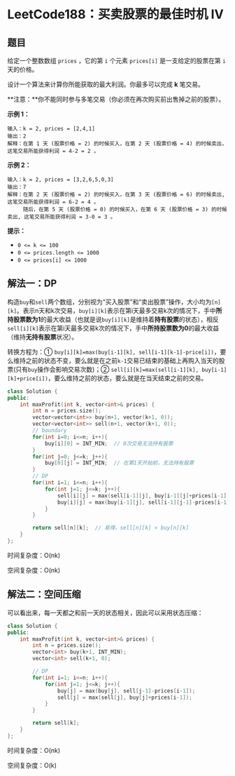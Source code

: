 # LeetCode188：买卖股票的最佳时机 IV

## 题目

给定一个整数数组 `prices` ，它的第 `i` 个元素 `prices[i]` 是一支给定的股票在第 `i` 天的价格。

设计一个算法来计算你所能获取的最大利润。你最多可以完成 **k** 笔交易。

**注意：**你不能同时参与多笔交易（你必须在再次购买前出售掉之前的股票）。

 

**示例 1：**

```
输入：k = 2, prices = [2,4,1]
输出：2
解释：在第 1 天 (股票价格 = 2) 的时候买入，在第 2 天 (股票价格 = 4) 的时候卖出，这笔交易所能获得利润 = 4-2 = 2 。
```

**示例 2：**

```
输入：k = 2, prices = [3,2,6,5,0,3]
输出：7
解释：在第 2 天 (股票价格 = 2) 的时候买入，在第 3 天 (股票价格 = 6) 的时候卖出, 这笔交易所能获得利润 = 6-2 = 4 。
     随后，在第 5 天 (股票价格 = 0) 的时候买入，在第 6 天 (股票价格 = 3) 的时候卖出, 这笔交易所能获得利润 = 3-0 = 3 。
```

 

**提示：**

- `0 <= k <= 100`
- `0 <= prices.length <= 1000`
- `0 <= prices[i] <= 1000`



## 解法一：DP

构造`buy`和`sell`两个数组，分别视为“买入股票”和“卖出股票”操作，大小均为`[n][k]`。表示n天和k次交易，`buy[i][k]`表示在第i天最多交易k次的情况下，手中**所持股票数为1**的最大收益（也就是说`buy[i][k]`是维持着**持有股票**的状态），相反`sell[i][k]`表示在第i天最多交易k次的情况下，手中**所持股票数为0**的最大收益（维持**无持有股票**状况）。

转换方程为：① `buy[i][k]=max(buy[i-1][k], sell[i-1][k-1]-price[i])`，要么维持之前的状态不变，要么就是在之前`k-1`交易已结束的基础上再购入当天的股票(只有`buy`操作会影响交易次数)；② `sell[i][k]=max(sell[i-1][k], buy[i-1][k]+price[i])`，要么维持之前的状态，要么就是在当天结束之前的交易。

```c++
class Solution {
public:
    int maxProfit(int k, vector<int>& prices) {
        int n = prices.size();
        vector<vector<int>> buy(n+1, vector(k+1, 0));
        vector<vector<int>> sell(n+1, vector(k+1, 0));
        // boundary
        for(int i=0; i<=n; i++){
            buy[i][0] = INT_MIN;  // 0次交易无法持有股票
        }
        for(int j=0; j<=k; j++){
            buy[0][j] = INT_MIN;  // 在第1天开始前，无法持有股票
        }
        // DP
        for(int i=1; i<=n; i++){
            for(int j=1; j<=k; j++){
                sell[i][j] = max(sell[i-1][j], buy[i-1][j]+prices[i-1]);
                buy[i][j] = max(buy[i-1][j], sell[i-1][j-1]-prices[i-1]);
            }
        }

        return sell[n][k];  // 易得，sell[n][k] > buy[n][k]
    }
};
```

时间复杂度：O(nk)

空间复杂度：O(nk)

## 解法二：空间压缩

可以看出来，每一天都之和前一天的状态相关，因此可以采用状态压缩：

```c++
class Solution {
public:
    int maxProfit(int k, vector<int>& prices) {
        int n = prices.size();
        vector<int> buy(k+1, INT_MIN);
        vector<int> sell(k+1, 0);

        // DP
        for(int i=1; i<=n; i++){
            for(int j=1; j<=k; j++){
                buy[j] = max(buy[j], sell[j-1]-prices[i-1]);
                sell[j] = max(sell[j], buy[j]+prices[i-1]);
            }
        }

        return sell[k];
    }
};
```

时间复杂度：O(nk)

空间复杂度：O(k)

